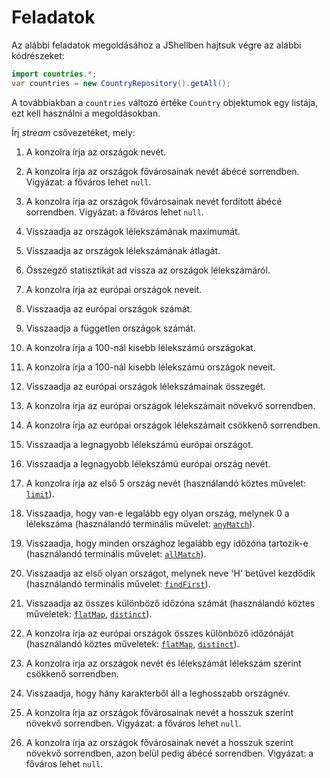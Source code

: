 Feladatok
=========

Az alábbi feladatok megoldásához a JShellben hajtsuk végre az alábbi kódrészeket:
```java
import countries.*;
var countries = new CountryRepository().getAll();
```
A továbbiakban a `countries` változó értéke `Country` objektumok egy listája, ezt kell használni a megoldásokban.

Írj _stream_ csővezetéket, mely:

1. A konzolra írja az országok nevét.

1. A konzolra írja az országok fővárosainak nevét ábécé sorrendben. Vigyázat: a főváros lehet `null`.

1. A konzolra írja az országok fővárosainak nevét fordított ábécé sorrendben. Vigyázat: a főváros lehet `null`.

1. Visszaadja az országok lélekszámának maximumát.

1. Visszaadja az országok lélekszámának átlagát.

1. Összegző statisztikát ad vissza az országok lélekszámáról.

1. A konzolra írja az európai országok neveit.

1. Visszaadja az európai országok számát.

1. Visszaadja a független országok számát.

1. A konzolra írja a 100-nál kisebb lélekszámú országokat.

1. A konzolra írja a 100-nál kisebb lélekszámú országok neveit.

1. Visszaadja az európai országok lélekszámainak összegét.

1. A konzolra írja az európai országok lélekszámait növekvő sorrendben.

1. A konzolra írja az európai országok lélekszámait csökkenő sorrendben.

1. Visszaadja a legnagyobb lélekszámú európai országot.

1. Visszaadja a legnagyobb lélekszámú európai ország nevét.

1. A konzolra írja az első 5 ország nevét (használandó köztes művelet: [`limit`](https://docs.oracle.com/en/java/javase/17/docs/api/java.base/java/util/stream/Stream.html#limit(long))).

1. Visszaadja, hogy van-e legalább egy olyan ország, melynek 0 a lélekszáma (használandó terminális művelet: [`anyMatch`](https://docs.oracle.com/en/java/javase/17/docs/api/java.base/java/util/stream/Stream.html#anyMatch(java.util.function.Predicate))).

1. Visszaadja, hogy minden országhoz legalább egy időzóna tartozik-e (használandó terminális művelet: [`allMatch`](https://docs.oracle.com/en/java/javase/17/docs/api/java.base/java/util/stream/Stream.html#allMatch(java.util.function.Predicate))).

1. Visszaadja az első olyan országot, melynek neve 'H' betűvel kezdődik (használandó terminális művelet: [`findFirst`](https://docs.oracle.com/en/java/javase/17/docs/api/java.base/java/util/stream/Stream.html#findFirst())).

1. Visszaadja az összes különböző időzóna számát (használandó köztes műveletek: [`flatMap`](https://docs.oracle.com/en/java/javase/17/docs/api/java.base/java/util/stream/Stream.html#flatMap(java.util.function.Function)), [`distinct`](https://docs.oracle.com/en/java/javase/17/docs/api/java.base/java/util/stream/Stream.html#distinct())).

1. A konzolra írja az európai országok összes különböző időzónáját (használandó köztes műveletek: [`flatMap`](https://docs.oracle.com/en/java/javase/17/docs/api/java.base/java/util/stream/Stream.html#flatMap(java.util.function.Function)), [`distinct`](https://docs.oracle.com/en/java/javase/17/docs/api/java.base/java/util/stream/Stream.html#distinct())).

1. A konzolra írja az országok nevét és lélekszámát lélekszám szerint csökkenő sorrendben.

1. Visszaadja, hogy hány karakterből áll a leghosszabb országnév.

1. A konzolra írja az országok fővárosainak nevét a hosszuk szerint növekvő sorrendben. Vigyázat: a főváros lehet `null`.

1. A konzolra írja az országok fővárosainak nevét a hosszuk szerint növekvő sorrendben, azon belül pedig ábécé sorrendben. Vigyázat: a főváros lehet `null`.
